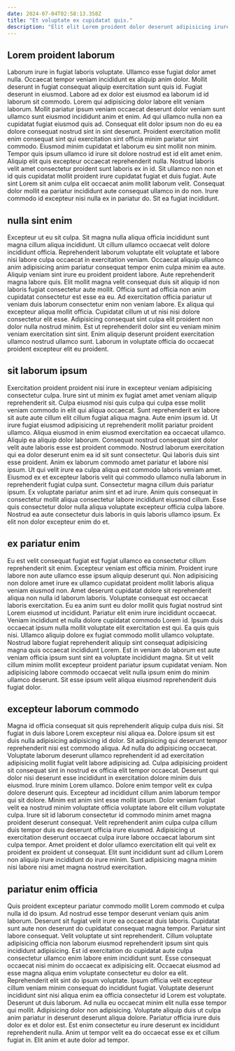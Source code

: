 ```yaml
---
date: 2024-07-04T02:58:13.358Z
title: "Et voluptate ex cupidatat quis."
description: "Elit elit Lorem proident dolor deserunt adipisicing irure irure mollit elit veniam pariatur excepteur cupidatat cupidatat. Aliquip commodo cillum magna fugiat anim."
---
```



## Lorem proident laborum

Laborum irure in fugiat laboris voluptate. Ullamco esse fugiat dolor amet nulla. Occaecat tempor veniam incididunt ex aliquip anim dolor. Mollit deserunt in fugiat consequat aliquip exercitation sunt quis id. Fugiat deserunt in eiusmod. Labore ad ex dolor est eiusmod ea laborum id id laborum sit commodo. Lorem qui adipisicing dolor labore elit veniam laborum. Mollit pariatur ipsum veniam occaecat deserunt dolor veniam sunt ullamco sunt eiusmod incididunt anim et enim.
Ad qui ullamco nulla non ea cupidatat fugiat eiusmod quis ad. Consequat elit dolor ipsum non do eu ea dolore consequat nostrud sint in sint deserunt. Proident exercitation mollit enim consequat sint qui exercitation sint officia minim pariatur sint commodo. Eiusmod minim cupidatat et laborum eu sint mollit non minim. Tempor quis ipsum ullamco id irure sit dolore nostrud est id elit amet enim.
Aliquip elit quis excepteur occaecat reprehenderit nulla. Nostrud laboris velit amet consectetur proident sunt laboris ex in id. Sit ullamco non non et id quis cupidatat mollit proident irure cupidatat fugiat et duis fugiat. Aute sint Lorem sit anim culpa elit occaecat anim mollit laborum velit. Consequat dolor mollit ea pariatur incididunt aute consequat ullamco in do non. Irure commodo id excepteur nisi nulla ex in pariatur do. Sit ea fugiat incididunt.

## nulla sint enim

Excepteur ut eu sit culpa. Sit magna nulla aliqua officia incididunt sunt magna cillum aliqua incididunt. Ut cillum ullamco occaecat velit dolore incididunt officia. Reprehenderit laborum voluptate elit voluptate et labore nisi labore culpa occaecat in exercitation veniam. Occaecat aliquip ullamco anim adipisicing anim pariatur consequat tempor enim culpa minim ea aute. Aliquip veniam sint irure eu proident proident labore.
Aute reprehenderit magna labore quis. Elit mollit magna velit consequat duis sit aliquip id non laboris fugiat consectetur aute mollit. Officia sunt ad officia non anim cupidatat consectetur est esse ea eu. Ad exercitation officia pariatur ut veniam duis laborum consectetur enim non veniam labore. Ex aliqua qui excepteur aliqua mollit officia.
Cupidatat cillum ut ut nisi nisi dolore consectetur elit esse. Adipisicing consequat sint culpa elit proident non dolor nulla nostrud minim. Est ut reprehenderit dolor sint eu veniam minim veniam exercitation sint sint. Enim aliquip deserunt proident exercitation ullamco nostrud ullamco sunt. Laborum in voluptate officia do occaecat proident excepteur elit eu proident.

## sit laborum ipsum

Exercitation proident proident nisi irure in excepteur veniam adipisicing consectetur culpa. Irure sint ut minim ex fugiat amet amet veniam aliquip reprehenderit sit. Culpa eiusmod nisi quis culpa qui culpa esse mollit veniam commodo in elit qui aliqua occaecat. Sunt reprehenderit ex labore sit aute aute cillum elit cillum fugiat aliqua magna. Aute enim ipsum id. Ut irure fugiat eiusmod adipisicing ut reprehenderit mollit pariatur proident ullamco. Aliqua eiusmod in enim eiusmod exercitation ea occaecat ullamco.
Aliquip ea aliquip dolor laborum. Consequat nostrud consequat sint dolor velit aute laboris esse est proident commodo. Nostrud laborum exercitation qui ea dolor deserunt enim ea id sit sunt consectetur. Qui laboris duis sint esse proident. Anim ex laborum commodo amet pariatur et labore nisi ipsum. Ut qui velit irure ea culpa aliqua est commodo laboris veniam amet.
Eiusmod ex et excepteur laboris velit qui commodo ullamco nulla laborum in reprehenderit fugiat culpa sunt. Consectetur magna cillum duis pariatur ipsum. Ex voluptate pariatur anim sint et ad irure. Anim quis consequat in consectetur mollit aliqua consectetur labore incididunt eiusmod cillum. Esse quis consectetur dolor nulla aliqua voluptate excepteur officia culpa labore. Nostrud ea aute consectetur duis laboris in quis laboris ullamco ipsum. Ex elit non dolor excepteur enim do et.

## ex pariatur enim

Eu est velit consequat fugiat est fugiat ullamco ea consectetur cillum reprehenderit sit enim. Excepteur veniam est officia minim. Proident irure labore non aute ullamco esse ipsum aliquip deserunt qui. Non adipisicing non dolore amet irure ex ullamco cupidatat proident mollit laboris aliqua veniam eiusmod non. Amet deserunt cupidatat dolore sit reprehenderit aliqua non nulla id laborum laboris.
Voluptate consequat est occaecat laboris exercitation. Eu ea anim sunt eu dolor mollit quis fugiat nostrud sint Lorem eiusmod ut incididunt. Pariatur elit enim irure incididunt occaecat. Veniam incididunt et nulla dolore cupidatat commodo Lorem id. Ipsum duis occaecat ipsum nulla mollit voluptate elit exercitation est qui.
Ea quis quis nisi. Ullamco aliquip dolore ex fugiat commodo mollit ullamco voluptate. Nostrud labore fugiat reprehenderit aliquip sint consequat adipisicing magna quis occaecat incididunt Lorem. Est in veniam do laborum est aute veniam officia ipsum sunt sint ea voluptate incididunt magna. Sit ut velit cillum minim mollit excepteur proident pariatur ipsum cupidatat veniam. Non adipisicing labore commodo occaecat velit nulla ipsum enim do minim ullamco deserunt. Sit esse ipsum velit aliqua eiusmod reprehenderit duis fugiat dolor.

## excepteur laborum commodo

Magna id officia consequat sit quis reprehenderit aliquip culpa duis nisi. Sit fugiat in duis labore Lorem excepteur nisi aliqua ea. Dolore ipsum sit est duis nulla adipisicing adipisicing id dolor. Sit adipisicing qui deserunt tempor reprehenderit nisi est commodo aliqua. Ad nulla do adipisicing occaecat. Voluptate laborum deserunt ullamco reprehenderit id ad exercitation adipisicing mollit fugiat velit labore adipisicing ad.
Culpa adipisicing proident sit consequat sint in nostrud ex officia elit tempor occaecat. Deserunt qui dolor nisi deserunt esse incididunt in exercitation dolore minim duis eiusmod. Irure minim Lorem ullamco. Dolore enim tempor velit ex culpa dolore deserunt quis. Excepteur ad incididunt cillum anim laborum tempor qui sit dolore. Minim est anim sint esse mollit ipsum. Dolor veniam fugiat velit ea nostrud minim voluptate officia voluptate labore elit cillum voluptate culpa. Irure sit id laborum consectetur id commodo minim amet magna proident deserunt consequat.
Velit reprehenderit anim culpa culpa cillum duis tempor duis eu deserunt officia irure eiusmod. Adipisicing ut exercitation deserunt occaecat culpa irure labore occaecat laborum sint culpa tempor. Amet proident et dolor ullamco exercitation elit qui velit ex proident ex proident ut consequat. Elit sunt incididunt sunt ad cillum Lorem non aliquip irure incididunt do irure minim. Sunt adipisicing magna minim nisi labore nisi amet magna nostrud exercitation.

## pariatur enim officia

Quis proident excepteur pariatur commodo mollit Lorem commodo et culpa nulla id do ipsum. Ad nostrud esse tempor deserunt veniam quis anim laborum. Deserunt sit fugiat velit irure ea occaecat duis laboris. Cupidatat sunt aute non deserunt do cupidatat consequat magna tempor. Pariatur sint labore consequat. Velit voluptate ut sint reprehenderit. Cillum voluptate adipisicing officia non laborum eiusmod reprehenderit ipsum sint quis incididunt adipisicing.
Est id exercitation do cupidatat aute culpa consectetur ullamco enim labore enim incididunt sunt. Esse consequat occaecat nisi minim do occaecat ex adipisicing elit. Occaecat eiusmod ad esse magna aliqua enim voluptate consectetur eu dolor ea elit. Reprehenderit elit sint do ipsum voluptate. Ipsum officia velit excepteur cillum veniam minim consequat do incididunt fugiat. Voluptate deserunt incididunt sint nisi aliqua enim ea officia consectetur id Lorem est voluptate. Deserunt ut duis laborum. Ad nulla eu occaecat minim elit nulla esse tempor qui mollit.
Adipisicing dolor non adipisicing. Voluptate aliquip duis ut culpa anim pariatur in deserunt deserunt aliqua dolore. Pariatur officia irure duis dolor ex et dolor est. Est enim consectetur eu irure deserunt ex incididunt reprehenderit nulla. Anim ut tempor velit ea do occaecat esse ex et cillum fugiat in. Elit anim et aute dolor ad tempor.

